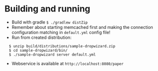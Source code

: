 Building and running
====================

  * Build with gradle `$ ./gradlew distZip`
  * Remember about starting memcached first and making the connection configuration matching in `default.yml` config file!
  * Run from created distribution: 
  
  ```
    $ unzip build/distributions/sample-dropwizard.zip
    $ cd sample-dropwizard/bin/
    $ ./sample-dropwizard server default.yml
  ```
  
  * Webservice is available at `http://localhost:8080/paper`
